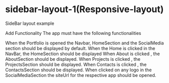 # sidebar-layout-1(Responsive-layout)
SideBar layout example

Add Functionality
The app must have the following functionalities

When the Portfolio is opened the Navbar, HomeSection and the SocialMedia section should be displayed by default.
When the Home is clicked in the NavBar, the HomeSection should be displayed
When About is clicked , the AboutSection should be displayed.
When Projects is clicked , the ProjectsSection should be displayed.
When Contacts is clicked , the ContactsSection should be displayed.
When clicked on any logo in the SocialMediaSection the siteUrl for the respective app should be opened.
